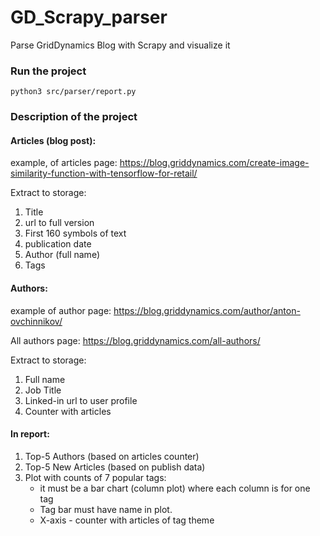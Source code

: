 # GD_Scrapy_parser
Parse GridDynamics Blog with Scrapy and visualize it

### Run the project
`python3 src/parser/report.py`


### Description of the project

#### Articles (blog post):

example, of articles page: https://blog.griddynamics.com/create-image-similarity-function-with-tensorflow-for-retail/

Extract to storage:

1) Title
2) url to full version
3) First 160 symbols of text
4) publication date
5) Author (full name)
6) Tags


#### Authors:

example of author page: https://blog.griddynamics.com/author/anton-ovchinnikov/

All authors page: https://blog.griddynamics.com/all-authors/

Extract to storage:

1) Full name
2) Job Title
3) Linked-in url to user profile
4) Counter with articles


#### In report:

1) Top-5 Authors (based on articles counter)
2) Top-5 New Articles (based on publish data)
3) Plot with counts of 7 popular tags:
    - it must be a bar chart (column plot) where each column is for one tag
    - Tag bar must have name in plot.
    - X-axis - counter with articles of tag theme